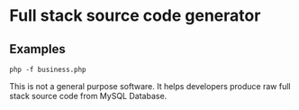 # Full stack source code generator

## Examples

    php -f business.php

This is not a general purpose software. It helps developers produce raw full stack source code from MySQL Database.
